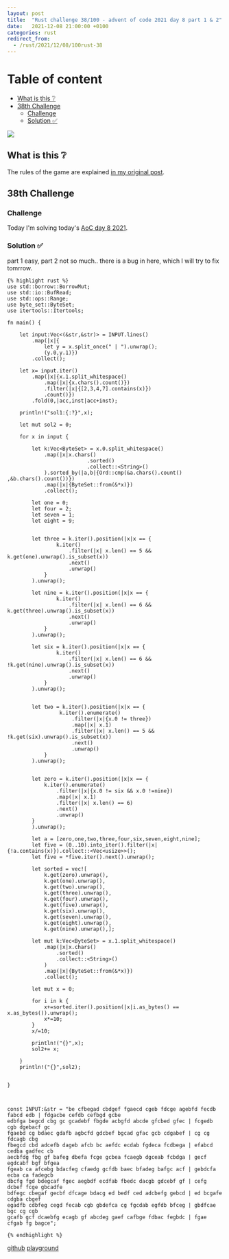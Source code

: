 ```yaml
---
layout: post
title:  "Rust challenge 38/100 - advent of code 2021 day 8 part 1 & 2"
date:   2021-12-08 21:00:00 +0100
categories: rust
redirect_from:
  - /rust/2021/12/08/100rust-38
---
```



#  Table of content
<!-- MarkdownTOC autolink="true" -->

- [What is this :grey_question:](#what-is-this-grey_question)
- [38th Challenge](#38th-challenge)
	- [Challenge](#challenge)
	- [Solution :white_check_mark:](#solution-white_check_mark)

<!-- /MarkdownTOC -->
![](/assets/img/aoc-squid.png)
## What is this :grey_question: 

The rules of the game are explained [in my original post](https://maebli.github.io/rust/2021/10/18/100rust.html). 

## 38th Challenge
### Challenge

Today I'm solving today's [AoC day 8 2021](https://adventofcode.com/2021/day/8).

### Solution :white_check_mark:

part 1 easy, part 2 not so much.. there is a bug in here, which I will try to fix tomrrow.

	{% highlight rust %}
	use std::borrow::BorrowMut;
	use std::io::BufRead;
	use std::ops::Range;
	use byte_set::ByteSet;
	use itertools::Itertools;

	fn main() {

	    let input:Vec<(&str,&str)> = INPUT.lines()
	        .map(|x|{
	            let y = x.split_once(" | ").unwrap();
	            (y.0,y.1)})
	        .collect();

	    let x= input.iter()
	        .map(|x|{x.1.split_whitespace()
	            .map(|x|{x.chars().count()})
	            .filter(|x|{[2,3,4,7].contains(x)})
	            .count()})
	        .fold(0,|acc,inst|acc+inst);

	    println!("sol1:{:?}",x);

	    let mut sol2 = 0;

	    for x in input {

	        let k:Vec<ByteSet> = x.0.split_whitespace()
	            .map(|x|x.chars()
	                          .sorted()
	                          .collect::<String>()
	            ).sorted_by(|a,b|{Ord::cmp(&a.chars().count() ,&b.chars().count())})
	            .map(|x|{ByteSet::from(&*x)})
	            .collect();

	        let one = 0;
	        let four = 2;
	        let seven = 1;
	        let eight = 9;


	        let three = k.iter().position(|x|x == {
	                k.iter()
	                    .filter(|x| x.len() == 5 && k.get(one).unwrap().is_subset(x))
	                    .next()
	                    .unwrap()
	            }
	        ).unwrap();

	        let nine = k.iter().position(|x|x == {
	                k.iter()
	                    .filter(|x| x.len() == 6 && k.get(three).unwrap().is_subset(x))
	                    .next()
	                    .unwrap()
	            }
	        ).unwrap();

	        let six = k.iter().position(|x|x == {
	                k.iter()
	                    .filter(|x| x.len() == 6 && !k.get(nine).unwrap().is_subset(x))
	                    .next()
	                    .unwrap()
	            }
	        ).unwrap();


	        let two = k.iter().position(|x|x == {
	                 k.iter().enumerate()
	                     .filter(|x|{x.0 != three})
	                     .map(|x| x.1)
	                     .filter(|x| x.len() == 5 && !k.get(six).unwrap().is_subset(x))
	                     .next()
	                     .unwrap()
	            }
	        ).unwrap();


	        let zero = k.iter().position(|x|x == {
	            k.iter().enumerate()
	                .filter(|x|{x.0 != six && x.0 !=nine})
	                .map(|x| x.1)
	                .filter(|x| x.len() == 6)
	                .next()
	                .unwrap()
	        }
	        ).unwrap();

	        let a = [zero,one,two,three,four,six,seven,eight,nine];
	        let five = (0..10).into_iter().filter(|x|{!a.contains(x)}).collect::<Vec<usize>>();
	        let five = *five.iter().next().unwrap();

	        let sorted = vec![
	            k.get(zero).unwrap(),
	            k.get(one).unwrap(),
	            k.get(two).unwrap(),
	            k.get(three).unwrap(),
	            k.get(four).unwrap(),
	            k.get(five).unwrap(),
	            k.get(six).unwrap(),
	            k.get(seven).unwrap(),
	            k.get(eight).unwrap(),
	            k.get(nine).unwrap(),];

	        let mut k:Vec<ByteSet> = x.1.split_whitespace()
	            .map(|x|x.chars()
	                .sorted()
	                .collect::<String>()
	            )
	            .map(|x|{ByteSet::from(&*x)})
	            .collect();

	        let mut x = 0;

	        for i in k {
	            x+=sorted.iter().position(|x|i.as_bytes() == x.as_bytes()).unwrap();
	            x*=10;
	        }
	        x/=10;

	        println!("{}",x);
	        sol2+= x;

	    }
	    println!("{}",sol2);


	}



	const INPUT:&str = "be cfbegad cbdgef fgaecd cgeb fdcge agebfd fecdb fabcd edb | fdgacbe cefdb cefbgd gcbe
	edbfga begcd cbg gc gcadebf fbgde acbgfd abcde gfcbed gfec | fcgedb cgb dgebacf gc
	fgaebd cg bdaec gdafb agbcfd gdcbef bgcad gfac gcb cdgabef | cg cg fdcagb cbg
	fbegcd cbd adcefb dageb afcb bc aefdc ecdab fgdeca fcdbega | efabcd cedba gadfec cb
	aecbfdg fbg gf bafeg dbefa fcge gcbea fcaegb dgceab fcbdga | gecf egdcabf bgf bfgea
	fgeab ca afcebg bdacfeg cfaedg gcfdb baec bfadeg bafgc acf | gebdcfa ecba ca fadegcb
	dbcfg fgd bdegcaf fgec aegbdf ecdfab fbedc dacgb gdcebf gf | cefg dcbef fcge gbcadfe
	bdfegc cbegaf gecbf dfcage bdacg ed bedf ced adcbefg gebcd | ed bcgafe cdgba cbgef
	egadfb cdbfeg cegd fecab cgb gbdefca cg fgcdab egfdb bfceg | gbdfcae bgc cg cgb
	gcafb gcf dcaebfg ecagb gf abcdeg gaef cafbge fdbac fegbdc | fgae cfgab fg bagce";

	{% endhighlight %}

[github](https://github.com/maebli/100rustsnippets/tree/master/aoc-2021-day8)
[playground](https://play.rust-lang.org/?version=stable&edition=2021&gist=421e630ebf245d5359d7b3b1a855307c)


